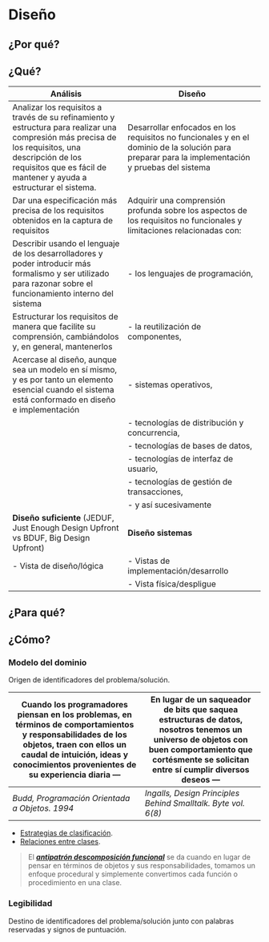 # Diseño

## ¿Por qué?

## ¿Qué?

<div align=center>

|Análisis|Diseño|
|-|-|
|Analizar los requisitos a través de su refinamiento y estructura para realizar una compresión más precisa de los requisitos, una descripción de los requisitos que es fácil de mantener y ayuda a estructurar el sistema.|Desarrollar enfocados en los requisitos no funcionales y en el dominio de la solución para preparar para la implementación y pruebas del sistema|
|Dar una especificación más precisa de los requisitos obtenidos en la captura de requisitos|Adquirir una comprensión profunda sobre los aspectos de los requisitos no funcionales y limitaciones relacionadas con:|
|Describir usando el lenguaje de los desarrolladores y poder introducir más formalismo y ser utilizado para razonar sobre el funcionamiento interno del sistema|- los lenguajes de programación,|
|Estructurar los requisitos de manera que facilite su comprensión, cambiándolos y, en general, mantenerlos|- la reutilización de componentes,|
|Acercase al diseño, aunque sea un modelo en sí mismo, y es por tanto un elemento esencial cuando el sistema está conformado en diseño e implementación|- sistemas operativos,|
||- tecnologías de distribución y concurrencia,|
||- tecnologías de bases de datos,|
||- tecnologías de interfaz de usuario,|
||- tecnologías de gestión de transacciones,|
||- y así sucesivamente|
|**Diseño suficiente** (JEDUF, Just Enough Design Upfront vs BDUF, Big Design Upfront)|**Diseño sistemas**|
|- Vista de diseño/lógica|- Vistas de implementación/desarrollo|
||- Vista física/despligue|

</div>

## ¿Para qué?

## ¿Cómo?


### Modelo del dominio

Origen de identificadores del problema/solución.

<div align=center>

|Cuando los programadores piensan en los problemas, en términos de comportamientos y responsabilidades de los objetos, traen con ellos un caudal de intuición, ideas y conocimientos provenientes de su experiencia diaria —|En lugar de un saqueador de bits que saquea estructuras de datos, nosotros tenemos un universo de objetos con buen comportamiento que cortésmente se solicitan entre sí cumplir diversos deseos —|
|-|-|
|*Budd, Programación Orientada a Objetos. 1994*|*Ingalls, Design Principles Behind Smalltalk. Byte vol. 6(8)*|

</div>

- [Estrategias de clasificación](estrategiasClasificacion.md).
- [Relaciones entre clases](relacionesClases.md).

> El [***antipatrón descomposición funcional***](descomposicionFuncional.md) se da cuando en lugar de pensar en términos de objetos y sus responsabilidades, tomamos un enfoque procedural y simplemente convertimos cada función o procedimiento en una clase.

### Legibilidad

Destino de identificadores del problema/solución junto con palabras reservadas y signos de puntuación.
